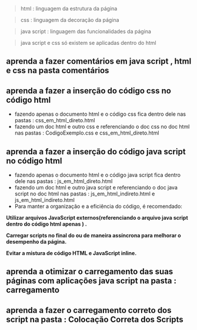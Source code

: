 >html : linguagem da estrutura da página

>css : linguagem da decoração da página

>java script : linguagem das funcionalidades da página

> java script e css só existem se aplicadas dentro do html 

## aprenda a fazer comentários em java script , html e css na pasta comentários 

## aprenda a fazer a inserção do código css no código html 
* fazendo apenas o documento html e o código css fica dentro dele nas pastas  : css_em_html_direto.html 
* fazendo um doc html e outro css e referenciando o doc css no doc html nas pastas  : CodigoExemplo.css e css_em_html_direto.html 

## aprenda a fazer a inserção do código java script no código html 
*  fazendo apenas o documento html e o código java script fica dentro dele nas pastas : js_em_html_direto.html 
* fazendo um doc html e outro java script e referenciando o doc java script no doc html nas pastas  : js_em_html_indireto.html e js_em_html_indireto.html
* Para manter a organização e a eficiência do código, é recomendado:
  
**Utilizar arquivos JavaScript externos(referenciando o arquivo java script dentro do código html apenas ) .**
  
**Carregar scripts no final do <body> ou de maneira assíncrona para melhorar o desempenho da página.**

**Evitar a mistura de código HTML e JavaScript inline.**

## aprenda a otimizar o carregamento das suas páginas com aplicações java script na pasta : carregamento 

## aprenda a fazer o carregamento correto dos script na pasta : Colocação Correta dos Scripts
